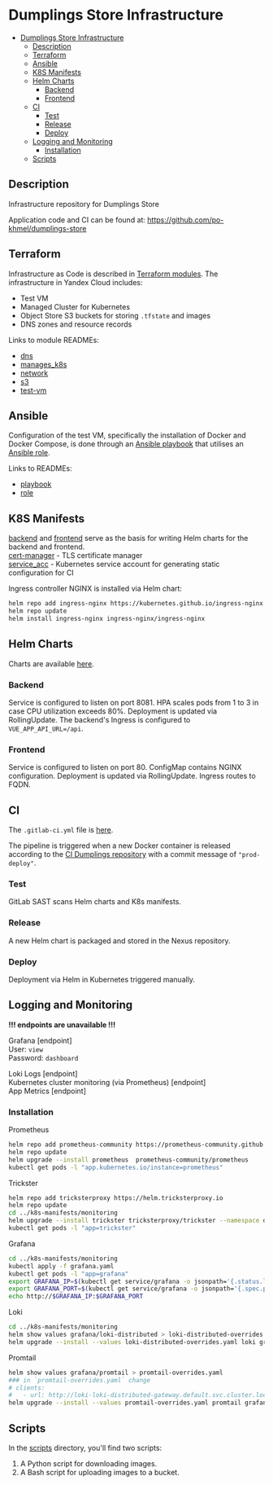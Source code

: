 # Dumplings Store Infrastructure

- [Dumplings Store Infrastructure](#dumplings-store-infrastructure)
  - [Description](#description)
  - [Terraform](#terraform)
  - [Ansible](#ansible)
  - [K8S Manifests](#k8s-manifests)
  - [Helm Charts](#helm-charts)
    - [Backend](#backend)
    - [Frontend](#frontend)
  - [CI](#ci)
    - [Test](#test)
    - [Release](#release)
    - [Deploy](#deploy)
  - [Logging and Monitoring](#logging-and-monitoring)
    - [Installation](#installation)
  - [Scripts](#scripts)

## Description
Infrastructure repository for Dumplings Store  

Application code and CI can be found at: https://github.com/po-khmel/dumplings-store


## Terraform

Infrastructure as Code is described in [Terraform modules](./terraform/modules/). The infrastructure in Yandex Cloud includes:
- Test VM
- Managed Cluster for Kubernetes
- Object Store S3 buckets for storing `.tfstate` and images
- DNS zones and resource records

Links to module READMEs:
- [dns](./terraform/modules/dns/README.md)
- [manages_k8s](./terraform/modules/managed_k8s/README.md)
- [network](./terraform/modules/network/README.md)
- [s3](./terraform/modules/s3/README.md)
- [test-vm](./terraform/modules/test-vm/README.md)

## Ansible

Configuration of the test VM, specifically the installation of Docker and Docker Compose, is done through an [Ansible playbook](./ansible/) that utilises an [Ansible role](./ansible/roles/docker_install/).

Links to READMEs:
- [playbook](./ansible/README.md)
- [role](./ansible/roles/docker_install/README.md)

## K8S Manifests

[backend](./k8s-manifests/backend/) and [frontend](./k8s-manifests/frontend/) serve as the basis for writing Helm charts for the backend and frontend.  
[cert-manager](./k8s-manifests/cert-manager/acme-issuer.yaml) - TLS certificate manager  
[service_acc](./k8s-manifests/service_acc/sa.yaml) - Kubernetes service account for generating static configuration for CI  

Ingress controller NGINX is installed via Helm chart:
```bash
helm repo add ingress-nginx https://kubernetes.github.io/ingress-nginx
helm repo update
helm install ingress-nginx ingress-nginx/ingress-nginx
```

## Helm Charts

Charts are available [here](./dumplings-helm-charts/).

### Backend
Service is configured to listen on port 8081. HPA scales pods from 1 to 3 in case CPU utilization exceeds 80%. Deployment is updated via RollingUpdate. The backend's Ingress is configured to `VUE_APP_API_URL=/api`.

### Frontend
Service is configured to listen on port 80. ConfigMap contains NGINX configuration. Deployment is updated via RollingUpdate. Ingress routes to FQDN.

## CI

The `.gitlab-ci.yml` file is [here](./.gitlab-ci.yml).

The pipeline is triggered when a new Docker container is released according to the [CI Dumplings repository](https://gitlab.praktikum-services.ru/std-017-042/dumplingstore) with a commit message of `"prod-deploy"`.

### Test

GitLab SAST scans Helm charts and K8s manifests.

### Release

A new Helm chart is packaged and stored in the Nexus repository.

### Deploy

Deployment via Helm in Kubernetes triggered manually.

## Logging and Monitoring

**!!! endpoints are unavailable !!!**

Grafana [endpoint]  
User: `view`  
Password: `dashboard`  

Loki Logs [endpoint]  
Kubernetes cluster monitoring (via Prometheus) [endpoint]  
App Metrics [endpoint]  

### Installation

Prometheus
```bash
helm repo add prometheus-community https://prometheus-community.github.io/helm-charts
helm repo update
helm upgrade --install prometheus  prometheus-community/prometheus
kubectl get pods -l "app.kubernetes.io/instance=prometheus"
```

Trickster
```bash
helm repo add tricksterproxy https://helm.tricksterproxy.io 
helm repo update
cd ../k8s-manifests/monitoring
helm upgrade --install trickster tricksterproxy/trickster --namespace default -f trickster.yaml
kubectl get pods -l "app=trickster"
```

Grafana
```bash
cd ../k8s-manifests/monitoring
kubectl apply -f grafana.yaml
kubectl get pods -l "app=grafana"
export GRAFANA_IP=$(kubectl get service/grafana -o jsonpath='{.status.loadBalancer.ingress[0].ip}')
export GRAFANA_PORT=$(kubectl get service/grafana -o jsonpath='{.spec.ports[0].port}') 
echo http://$GRAFANA_IP:$GRAFANA_PORT
```

Loki
```bash
cd ../k8s-manifests/monitoring
helm show values grafana/loki-distributed > loki-distributed-overrides.yaml
helm upgrade --install --values loki-distributed-overrides.yaml loki grafana/loki-distributed
```

Promtail
```bash
helm show values grafana/promtail > promtail-overrides.yaml
### in `promtail-overrides.yaml` change
# clients:
#   - url: http://loki-loki-distributed-gateway.default.svc.cluster.local/loki/api/v1/push
helm upgrade --install --values promtail-overrides.yaml promtail grafana/promtail
```

## Scripts

In the [scripts](./scripts/) directory, you'll find two scripts:
1. A Python script for downloading images.
2. A Bash script for uploading images to a bucket.
